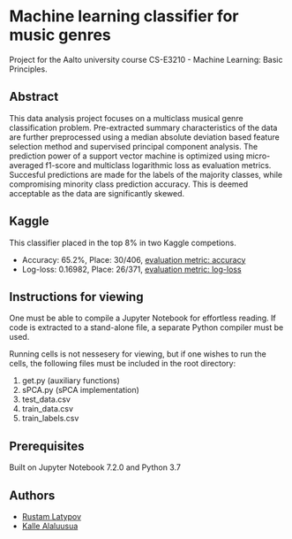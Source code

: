 # Machine learning classifier for music genres
Project for the Aalto university course CS-E3210 - Machine Learning: Basic Principles.

## Abstract
This data analysis project focuses on a multiclass musical genre classification problem. Pre-extracted summary characteristics of the data are further preprocessed using a median absolute deviation based feature selection method and supervised principal component analysis. The prediction power of a support vector machine is optimized using micro-averaged f1-score and multiclass logarithmic loss as evaluation metrics. Succesful predictions are made for the labels of the majority classes, while compromising minority class prediction accuracy. This is deemed acceptable as the data are significantly skewed.

## Kaggle

This classifier placed in the top 8% in two Kaggle competions. 

- Accuracy: 65.2%, Place: 30/406, [evaluation metric: accuracy](https://www.kaggle.com/c/mlbp-data-analysis-challenge-accuracy-2018/leaderboard)
- Log-loss: 0.16982, Place: 26/371, [evaluation metric: log-loss](https://www.kaggle.com/c/mlbp-data-analysis-challenge-log-loss-2018/leaderboard)


## Instructions for viewing
One must be able to compile a Jupyter Notebook for effortless reading. If code is extracted to a stand-alone file, a separate Python compiler must be used. 

Running cells is not nessesery for viewing, but if one wishes to run the cells, the following files must be included in the root directory: 

1. get.py (auxiliary functions)
2. sPCA.py (sPCA implementation)
3. test_data.csv
4. train_data.csv
5. train_labels.csv


## Prerequisites
Built on Jupyter Notebook 7.2.0 and Python 3.7

## Authors

- [Rustam Latypov](mailto:rustam.latypov@aalto.fi)
- [Kalle Alaluusua](mailto:kalle.alaluusua@aalto.fi)

